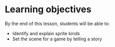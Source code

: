 # Learning objectives
By the end of this lesson, students will be able to:
- Identify and explain sprite kinds
- Set the scene for a game by telling a story

